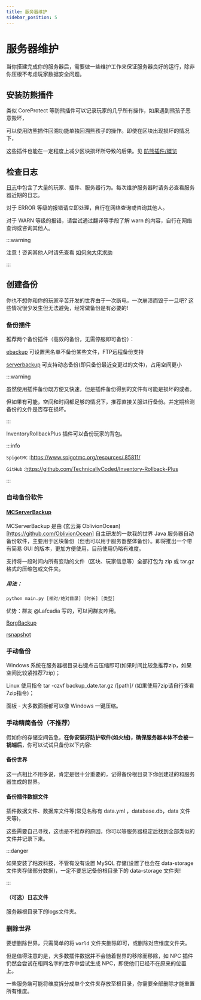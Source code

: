 ```yaml
---
title: 服务器维护
sidebar_position: 5
---
```


# 服务器维护

当你搭建完成你的服务器后，需要做一些维护工作来保证服务器良好的运行，除非你压根不考虑玩家数据安全问题。

## 安装防熊插件

类似 CoreProtect 等防熊插件可以记录玩家的几乎所有操作，如果遇到熊孩子恶意毁坏，

可以使用防熊插件回溯功能单独回溯熊孩子的操作。即使在区块出现损坏的情况下，

这些插件也能在一定程度上减少区块损坏所导致的后果。见 [防熊插件/概览](/docs/process/plugin/防熊插件/概览.md)

## 检查日志

[日志](/docs/start/basic/what-is-log)中包含了大量的玩家、插件、服务器行为。每次维护服务器时请务必查看服务器近期的日志。

对于 ERROR 等级的报错请立即处理，自行在网络查询或咨询其他人。

对于 WARN 等级的报错，请尝试通过翻译等手段了解 warn 的内容，自行在网络查询或咨询其他人。

:::warning

注意！咨询其他人时请先查看 [如何向大佬求助](/docs/start/ask-for-help.md)

:::

## 创建备份

你也不想你和你的玩家辛苦开发的世界由于一次断电，一次崩溃而毁于一旦吧? 这些情况很少发生但无法避免，经常做备份是有必要的!

### 备份插件

推荐两个备份插件（高效的备份，无需停服即可备份）：

[ebackup](https://www.spigotmc.org/resources/ebackup-simple-and-reliable-backups-for-your-server-supports-ftp-sftp.69917/) 可设置黑名单不备份某些文件，FTP远程备份支持

[serverbackup](https://www.spigotmc.org/resources/server-backup-ingame-dropbox-ftp-backup-1-8-1-20-multithreaded.79320/) 可支持动态备份(即只备份最近变更过的文件)，占用空间更小

:::warning

虽然使用插件备份既方便又快速，但是插件备份得到的文件有可能是损坏的或者。

但如果有可能，空间和时间都足够的情况下，推荐直接关服进行备份。并定期检测备份的文件是否存在损坏。

:::

InventoryRollbackPlus 插件可以备份玩家的背包。

:::info

`SpigotMC` :https://www.spigotmc.org/resources/.85811/

`GitHub` :https://github.com/TechnicallyCoded/Inventory-Rollback-Plus

:::

### 自动备份软件

#### [MCServerBackup](https://github.com/OblivionOcean/MCServerBackup)
MCServerBackup 是由 (玄云海 OblivionOcean)[https://github.com/OblivionOcean] 自主研发的一款我的世界 Java 服务器自动备份软件，主要用于区块备份（但也可以用于服务器整体备份）。即将推出一个带有简易 GUI 的版本，更加方便使用，目前使用仍略有难度。

支持将一段时间内所有变动的文件（区块、玩家信息等）全部打包为 zip 或 tar.gz 格式的压缩包或文件夹。

##### 用法：
```python
python main.py [相对/绝对目录] [时长] [类型]
```
优势：群友 @Lafcadia 写的，可以问群友咋用。

[BorgBackup](https://www.borgbackup.org/)

[rsnapshot](https://rsnapshot.org/)

### 手动备份

Windows 系统在服务器根目录右键点击压缩即可(如果时间比较急推荐zip，如果空间比较紧推荐7zip)；

Linux 使用指令 tar -czvf backup_date.tar.gz /[path]/ (如果使用7zip请自行查看7zip指令)；

面板 - 大多数面板都可以像 Windows 一键压缩。

### 手动精简备份（不推荐）

假如你的存储空间告急，**在你安装好防护软件(如火绒)，确保服务器本体不会被一锅端后**，你可以试试只备份以下内容:

#### 备份世界

这一点相比不用多说，肯定是很十分重要的，记得备份根目录下你创建过的和服务器生成的世界。

#### 备份插件数据文件

插件数据文件、数据库文件等(常见名称有 data.yml ，database.db，data 文件夹等)，

这些需要自己寻找，这也是不推荐的原因，你可以等服务器稳定后找到全部类似的文件并记录下来。

:::danger

如果安装了粘液科技，不管有没有设置 MySQL 存储(设置了也会在 data-storage 文件夹存储部分数据)，一定不要忘记备份根目录下的 data-storage 文件夹!

:::

#### （可选）日志文件

服务器根目录下的logs文件夹。

### 删除世界

要想删除世界，只需简单的将 `world` 文件夹删除即可，或删除对应维度文件夹。

但是值得注意的是，大多数插件数据并不会随着世界的移除而移除，如 NPC 插件仍然会尝试在相同名字的世界中尝试生成 NPC，即使他们已经不在原来的位置上。

一些服务端可能将维度拆分成单个文件夹存放至根目录，你需要全部删除才能重置所有维度。

